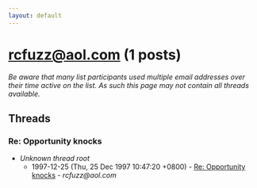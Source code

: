 ```yaml
---
layout: default
---
```


# rcfuzz@aol.com (1 posts)

_Be aware that many list participants used multiple email addresses over their time active on the list. As such this page may not contain all threads available._

## Threads

### Re: Opportunity knocks
+ _Unknown thread root_
  + 1997-12-25 (Thu, 25 Dec 1997 10:47:20 +0800) - [Re: Opportunity knocks](/archive/1997/12/f9582f3d8e8bbd93437db3df5fb630c1acfd2e75999cdb0a4bff266141028b3c) - _rcfuzz@aol.com_

